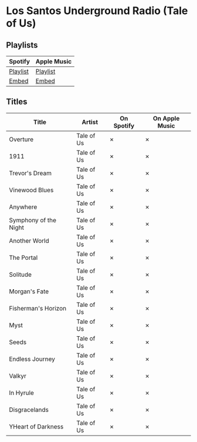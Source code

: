 # Los Santos Underground Radio (Tale of Us)

## Playlists

| Spotify                                                                                     | Apple Music  |
| ------------------------------------------------------------------------------------------- | ------------ |
| [Playlist](https://open.spotify.com/user/marauderxtreme/playlist/5soarZDqGoTLU1rS6jUO3N)    | [Playlist](https://itunes.apple.com/de/playlist/gta-v-los-santos-underground-radio-tale-of-us/pl.u-jqBJFqoDN7e) |
| [Embed](https://open.spotify.com/embed/user/marauderxtreme/playlist/5soarZDqGoTLU1rS6jUO3N) | [Embed](https://tools.applemusic.com/embed/v1/playlist/pl.u-jqBJFqoDN7e)    |

## Titles

| Title                 | Artist     | On Spotify | On Apple Music |
| --------------------- | ---------- | ---------- | -------------- |
| Overture              | Tale of Us | ✗          | ✗              |
| 1911                  | Tale of Us | ✗          | ✗              |
| Trevor's Dream        | Tale of Us | ✗          | ✗              |
| Vinewood Blues        | Tale of Us | ✗          | ✗              |
| Anywhere              | Tale of Us | ✗          | ✗              |
| Symphony of the Night | Tale of Us | ✗          | ✗              |
| Another World         | Tale of Us | ✗          | ✗              |
| The Portal            | Tale of Us | ✗          | ✗              |
| Solitude              | Tale of Us | ✗          | ✗              |
| Morgan's Fate         | Tale of Us | ✗          | ✗              |
| Fisherman's Horizon   | Tale of Us | ✗          | ✗              |
| Myst                  | Tale of Us | ✗          | ✗              |
| Seeds                 | Tale of Us | ✗          | ✗              |
| Endless Journey       | Tale of Us | ✗          | ✗              |
| Valkyr                | Tale of Us | ✗          | ✗              |
| In Hyrule             | Tale of Us | ✗          | ✗              |
| Disgracelands         | Tale of Us | ✗          | ✗              |
| YHeart of Darkness    | Tale of Us | ✗          | ✗              |
